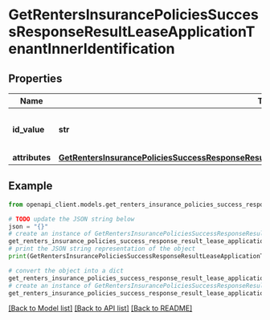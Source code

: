 # GetRentersInsurancePoliciesSuccessResponseResultLeaseApplicationTenantInnerIdentification


## Properties

Name | Type | Description | Notes
------------ | ------------- | ------------- | -------------
**id_value** | **str** | Unique identifier for the tenant | 
**attributes** | [**GetRentersInsurancePoliciesSuccessResponseResultLeaseApplicationTenantInnerIdentificationAttributes**](GetRentersInsurancePoliciesSuccessResponseResultLeaseApplicationTenantInnerIdentificationAttributes.md) |  | 

## Example

```python
from openapi_client.models.get_renters_insurance_policies_success_response_result_lease_application_tenant_inner_identification import GetRentersInsurancePoliciesSuccessResponseResultLeaseApplicationTenantInnerIdentification

# TODO update the JSON string below
json = "{}"
# create an instance of GetRentersInsurancePoliciesSuccessResponseResultLeaseApplicationTenantInnerIdentification from a JSON string
get_renters_insurance_policies_success_response_result_lease_application_tenant_inner_identification_instance = GetRentersInsurancePoliciesSuccessResponseResultLeaseApplicationTenantInnerIdentification.from_json(json)
# print the JSON string representation of the object
print(GetRentersInsurancePoliciesSuccessResponseResultLeaseApplicationTenantInnerIdentification.to_json())

# convert the object into a dict
get_renters_insurance_policies_success_response_result_lease_application_tenant_inner_identification_dict = get_renters_insurance_policies_success_response_result_lease_application_tenant_inner_identification_instance.to_dict()
# create an instance of GetRentersInsurancePoliciesSuccessResponseResultLeaseApplicationTenantInnerIdentification from a dict
get_renters_insurance_policies_success_response_result_lease_application_tenant_inner_identification_from_dict = GetRentersInsurancePoliciesSuccessResponseResultLeaseApplicationTenantInnerIdentification.from_dict(get_renters_insurance_policies_success_response_result_lease_application_tenant_inner_identification_dict)
```
[[Back to Model list]](../README.md#documentation-for-models) [[Back to API list]](../README.md#documentation-for-api-endpoints) [[Back to README]](../README.md)


